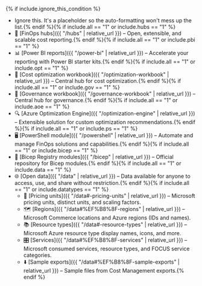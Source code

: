 <!-- markdownlint-disable MD041 -->

{% if include.ignore_this_condition %}

- Ignore this. It's a placeholder so the auto-formatting won't mess up the list.{% endif %}{% if include.all == "1" or include.hubs == "1" %}
- 🏦 [FinOps hubs]({{ "/hubs" | relative_url }}) – Open, extensible, and scalable cost reporting.{% endif %}{% if include.all == "1" or include.pbi == "1" %}
- 📊 [Power BI reports]({{ "/power-bi" | relative_url }}) – Accelerate your reporting with Power BI starter kits.{% endif %}{% if include.all == "1" or include.opt == "1" %}
- 📒 [Cost optimization workbook]({{ "/optimization-workbook" | relative_url }}) – Central hub for cost optimization.{% endif %}{% if include.all == "1" or include.gov == "1" %}
- 📒 [Governance workbook]({{ "/governance-workbook" | relative_url }}) – Central hub for governance.{% endif %}{% if include.all == "1" or include.aoe == "1" %}
- 🔍 [Azure Optimization Engine]({{ "/optimization-engine" | relative_url }}) – Extensible solution for custom optimization recommendations.{% endif %}{% if include.all == "1" or include.ps == "1" %}
- 🖥️ [PowerShell module]({{ "/powershell" | relative_url }}) – Automate and manage FinOps solutions and capabilities.{% endif %}{% if include.all == "1" or include.bicep == "1" %}
- 🦾 [Bicep Registry modules]({{ "/bicep" | relative_url }}) – Official repository for Bicep modules.{% endif %}{% if include.all == "1" or include.data == "1" %}
- 🌐 [Open data]({{ "/data" | relative_url }}) – Data available for anyone to access, use, and share without restriction.{% endif %}{% if include.all == "1" or include.datatypes == "1" %}
  - 📏 [Pricing units]({{ "/data#-pricing-units" | relative_url }}) – Microsoft pricing units, distinct units, and scaling factors.
  - 🗺️ [Regions]({{ "/data#%EF%B8%8F-regions" | relative_url }}) – Microsoft Commerce locations and Azure regions (IDs and names).
  - 📚 [Resource types]({{ "/data#-resource-types" | relative_url }}) – Microsoft Azure resource type display names, icons, and more.
  - 🎛️ [Services]({{ "/data#%EF%B8%8F-services" | relative_url }}) – Microsoft consumed services, resource types, and FOCUS service categories.
  - ⬇️ [Sample exports]({{ "/data#%EF%B8%8F-sample-exports" | relative_url }}) – Sample files from Cost Management exports.{% endif %}

